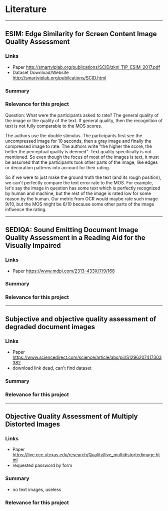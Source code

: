 # Literature

***

## ESIM: Edge Similarity for Screen Content Image Quality Assessment

### Links

- Paper http://smartviplab.org/pubilcations/SCID/zkni_TIP_ESIM_2017.pdf
- Dataset Download/Website http://smartviplab.org/pubilcations/SCID.html

### Summary

### Relevance for this project

Question:
What were the participants asked to rate? The general quality of the image or the quality of the text. If general quality, then the recognition of text is not fully comparable to the MOS scores.

The authors use the double stimulus. The participants first see the uncompressed image for 10 seconds, then a gray image and finally the compressed image to rate. The authors write "the higher the score, the better the perceptual quality is deemed". Text quality specifically is not mentioned. So even though the focus of most of the images is text, it must be assumed that the participants took other parts of the image, like edges or decoration patterns into account for their rating.

So if we were to just make the ground truth the text (and its rough position), we can't perfectly compare the text error rate to the MOS. For example, let's say the image in question has some text which is perfectly recognized by human and machine, but the rest of the image is rated low for some reason by the human. Our metric from OCR would maybe rate such image 9/10, but the MOS might be 6/10 because some other parts of the image influence the rating.

***

## SEDIQA: Sound Emitting Document Image Quality Assessment in a Reading Aid for the Visually Impaired

### Links

- Paper https://www.mdpi.com/2313-433X/7/9/168

### Summary

### Relevance for this project

***

## Subjective and objective quality assessment of degraded document images

### Links

- Paper https://www.sciencedirect.com/science/article/abs/pii/S1296207417303382
- download link dead, can't find dataset

### Summary

### Relevance for this project

***

## Objective Quality Assessment of Multiply Distorted Images

### Links

- Paper https://live.ece.utexas.edu/research/Quality/live_multidistortedimage.html
- requested password by form

### Summary
- no text images, useless

### Relevance for this project
